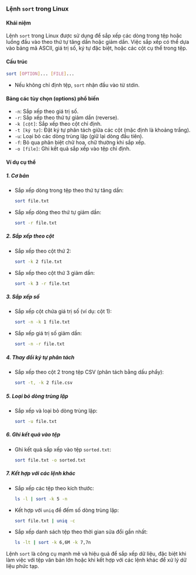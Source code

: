 ### Lệnh `sort` trong Linux  

#### **Khái niệm**  
Lệnh `sort` trong Linux được sử dụng để sắp xếp các dòng trong tệp hoặc luồng đầu vào theo thứ tự tăng dần hoặc giảm dần. Việc sắp xếp có thể dựa vào bảng mã ASCII, giá trị số, ký tự đặc biệt, hoặc các cột cụ thể trong tệp.  

#### **Cấu trúc**  
```bash
sort [OPTION]... [FILE]...
```  
- Nếu không chỉ định tệp, `sort` nhận đầu vào từ stdin.  

#### **Bảng các tùy chọn (options) phổ biến**  
- `-n`: Sắp xếp theo giá trị số.  
- `-r`: Sắp xếp theo thứ tự giảm dần (reverse).  
- `-k [cột]`: Sắp xếp theo cột chỉ định.  
- `-t [ký tự]`: Đặt ký tự phân tách giữa các cột (mặc định là khoảng trắng).  
- `-u`: Loại bỏ các dòng trùng lặp (giữ lại dòng đầu tiên).  
- `-f`: Bỏ qua phân biệt chữ hoa, chữ thường khi sắp xếp.  
- `-o [file]`: Ghi kết quả sắp xếp vào tệp chỉ định.  

#### **Ví dụ cụ thể**

##### **1. Cơ bản**
- Sắp xếp dòng trong tệp theo thứ tự tăng dần:  
  ```bash
  sort file.txt
  ```
- Sắp xếp dòng theo thứ tự giảm dần:  
  ```bash
  sort -r file.txt
  ```

##### **2. Sắp xếp theo cột**
- Sắp xếp theo cột thứ 2:  
  ```bash
  sort -k 2 file.txt
  ```
- Sắp xếp theo cột thứ 3 giảm dần:  
  ```bash
  sort -k 3 -r file.txt
  ```

##### **3. Sắp xếp số**
- Sắp xếp cột chứa giá trị số (ví dụ: cột 1):  
  ```bash
  sort -n -k 1 file.txt
  ```
- Sắp xếp giá trị số giảm dần:  
  ```bash
  sort -n -r file.txt
  ```

##### **4. Thay đổi ký tự phân tách**
- Sắp xếp theo cột 2 trong tệp CSV (phân tách bằng dấu phẩy):  
  ```bash
  sort -t, -k 2 file.csv
  ```

##### **5. Loại bỏ dòng trùng lặp**
- Sắp xếp và loại bỏ dòng trùng lặp:  
  ```bash
  sort -u file.txt
  ```

##### **6. Ghi kết quả vào tệp**
- Ghi kết quả sắp xếp vào tệp `sorted.txt`:  
  ```bash
  sort file.txt -o sorted.txt
  ```

##### **7. Kết hợp với các lệnh khác**
- Sắp xếp các tệp theo kích thước:  
  ```bash
  ls -l | sort -k 5 -n
  ```
- Kết hợp với `uniq` để đếm số dòng trùng lặp:  
  ```bash
  sort file.txt | uniq -c
  ```


- Sắp xếp danh sách tệp theo thời gian sửa đổi gần nhất:  
  ```bash
  ls -lt | sort -k 6,6M -k 7,7n
  ```

Lệnh `sort` là công cụ mạnh mẽ và hiệu quả để sắp xếp dữ liệu, đặc biệt khi làm việc với tệp văn bản lớn hoặc khi kết hợp với các lệnh khác để xử lý dữ liệu phức tạp.
